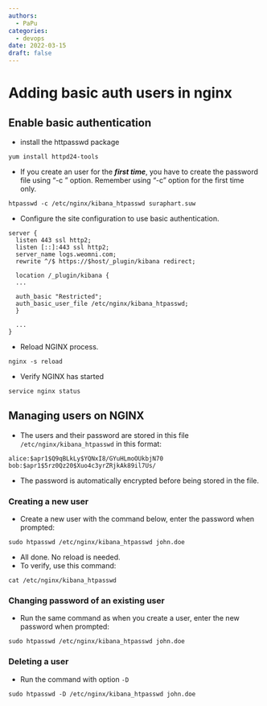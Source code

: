 ```yaml
---
authors:
  - PaPu
categories:
  - devops
date: 2022-03-15
draft: false
---
```


# Adding basic auth users in nginx

## Enable basic authentication

- install the httpasswd package

```linenums="1"
yum install httpd24-tools
```

- If you create an user for the **_first time_**, you have to create the password file using “-c <file>” option. Remember using “-c” option for the first time only.

<!-- more -->

```linenums="1"
htpasswd -c /etc/nginx/kibana_htpasswd suraphart.suw
```

- Configure the site configuration to use basic authentication.

```linenums="1"
server {
  listen 443 ssl http2;
  listen [::]:443 ssl http2;
  server_name logs.weomni.com;
  rewrite ^/$ https://$host/_plugin/kibana redirect;

  location /_plugin/kibana {
  ...

  auth_basic "Restricted";
  auth_basic_user_file /etc/nginx/kibana_htpasswd;
  }

  ...
}
```

- Reload NGINX process.

```linenums="1"
nginx -s reload
```

- Verify NGINX has started

```linenums="1"
service nginx status
```

## Managing users on NGINX

- The users and their password are stored in this file `/etc/nginx/kibana_htpasswd` in this format:

```linenums="1"
alice:$apr1$Q9qBLkLy$YQNxI8/GYuHLmoOUkbjN70
bob:$apr1$5rz0Qz20$Xuo4c3yrZRjkAk89il7Us/
```

- The password is automatically encrypted before being stored in the file.

### Creating a new user

- Create a new user with the command below, enter the password when prompted:

```linenums="1"
sudo htpasswd /etc/nginx/kibana_htpasswd john.doe
```

- All done. No reload is needed.
- To verify, use this command:

```linenums="1"
cat /etc/nginx/kibana_htpasswd
```

### Changing password of an existing user

- Run the same command as when you create a user, enter the new password when prompted:

```linenums="1"
sudo htpasswd /etc/nginx/kibana_htpasswd john.doe
```

### Deleting a user

- Run the command with option `-D`

```linenums="1"
sudo htpasswd -D /etc/nginx/kibana_htpasswd john.doe
```
